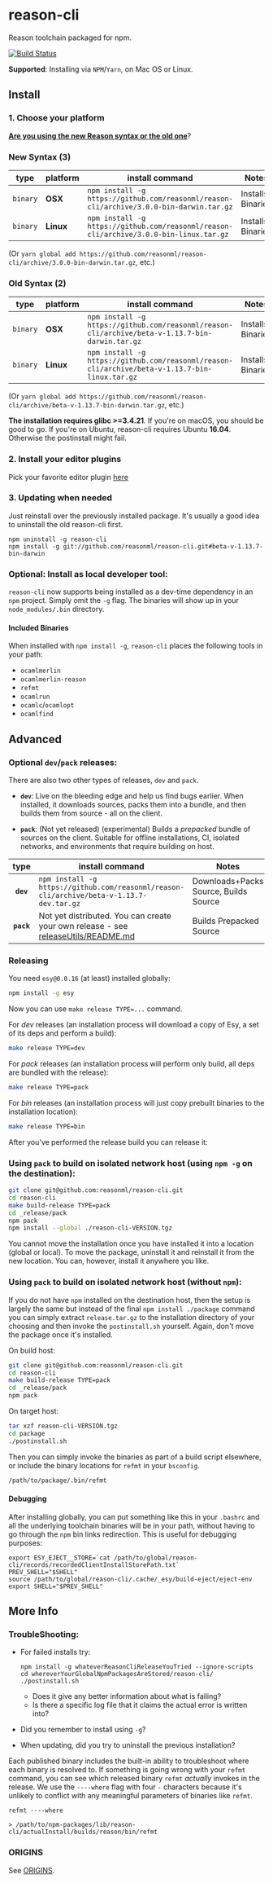 # reason-cli
Reason toolchain packaged for npm.

[![Build Status](https://travis-ci.org/reasonml/reason-cli.svg?branch=master)](https://travis-ci.org/reasonml/reason-cli)

**Supported**: Installing via `NPM`/`Yarn`, on Mac OS or Linux.

## Install

### 1. Choose your platform

**[Are you using the new Reason syntax or the old one](https://twitter.com/reasonml/status/924043510977740800)**?

### New Syntax (3)

| type     | platform  | install command                                                                                 | Notes   |
|:--------:|-----------|-------------------------------------------------------------------------------------------------|---------|
| `binary` | **OSX**   | `npm install -g https://github.com/reasonml/reason-cli/archive/3.0.0-bin-darwin.tar.gz` | Installs Binaries |
| `binary` | **Linux** | `npm install -g https://github.com/reasonml/reason-cli/archive/3.0.0-bin-linux.tar.gz`  | Installs Binaries |

(Or `yarn global add https://github.com/reasonml/reason-cli/archive/3.0.0-bin-darwin.tar.gz`, etc.)

### Old Syntax (2)

| type     | platform  | install command                                                                                 | Notes   |
|:--------:|-----------|-------------------------------------------------------------------------------------------------|---------|
| `binary` | **OSX**   | `npm install -g https://github.com/reasonml/reason-cli/archive/beta-v-1.13.7-bin-darwin.tar.gz` | Installs Binaries |
| `binary` | **Linux** | `npm install -g https://github.com/reasonml/reason-cli/archive/beta-v-1.13.7-bin-linux.tar.gz`  | Installs Binaries |

(Or `yarn global add https://github.com/reasonml/reason-cli/archive/beta-v-1.13.7-bin-darwin.tar.gz`, etc.)

**The installation requires glibc >=3.4.21**. If you're on macOS, you should be good to go. If you're on Ubuntu, reason-cli requires Ubuntu **16.04**. Otherwise the postinstall might fail.

### 2. Install your editor plugins

Pick your favorite editor plugin [here](https://reasonml.github.io/guide/editor-tools/editors-plugins#officially-supported-editors)

### 3. Updating when needed

Just reinstall over the previously installed package. It's usually a good idea
to uninstall the old reason-cli first.

```
npm uninstall -g reason-cli
npm install -g git://github.com/reasonml/reason-cli.git#beta-v-1.13.7-bin-darwin
```

### Optional: Install as local developer tool:
`reason-cli` now supports being installed as a dev-time dependency in an `npm`
project. Simply omit the `-g` flag. The binaries will show up in your
`node_modules/.bin` directory.

#### Included Binaries

When installed with `npm install -g`, `reason-cli` places the following tools
in your path:

- `ocamlmerlin`
- `ocamlmerlin-reason`
- `refmt`
- `ocamlrun`
- `ocamlc`/`ocamlopt`
- `ocamlfind`

## Advanced

### Optional `dev`/`pack` releases:
There are also two other types of releases, `dev` and `pack`.

- **`dev`**: Live on the bleeding edge and help us find bugs earlier. When
  installed, it downloads sources, packs them into a bundle, and then builds
  them from source - all on the client.

- **`pack`**: (Not yet released) (experimental) Builds a *prepacked* bundle of
  sources on the client. Suitable for offline installations, CI, isolated
  networks, and environments that require building on host.

| type | install command                                                                   | Notes   |
|:----:|-----------------------------------------------------------------------------------|---------|
| **`dev`** | `npm install -g https://github.com/reasonml/reason-cli/archive/beta-v-1.13.7-dev.tar.gz`    | Downloads+Packs Source, Builds Source |
| **`pack`** | Not yet distributed. You can create your own release - see [releaseUtils/README.md](./releaseUtils/README.md)  | Builds Prepacked Source |



### Releasing

You need `esy@0.0.16` (at least) installed globally:

```sh
npm install -g esy
```

Now you can use `make release TYPE=...` command.

For *dev* releases (an installation process will download a copy of Esy, a set of
its deps and perform a build):

```sh
make release TYPE=dev
```

For *pack* releases (an installation process will perform only build, all deps
are bundled with the release):

```sh
make release TYPE=pack
```

For *bin* releases (an installation process will just copy prebuilt binaries to
the installation location):

```sh
make release TYPE=bin
```

After you've performed the release build you can release it:

### Using `pack` to build on isolated network host (using `npm -g` on the destination):

```sh
git clone git@github.com:reasonml/reason-cli.git
cd reason-cli
make build-release TYPE=pack
cd _release/pack
npm pack
npm install --global ./reason-cli-VERSION.tgz
```

You cannot move the installation once you have installed it into a location
(global or local). To move the package, uninstall it and reinstall it from the
new location. You can, however, install it anywhere you like.

### Using `pack` to build on isolated network host (without `npm`):

If you do not have `npm` installed on the destination host, then the setup is
largely the same but instead of the final `npm install ./package` command you
can simply extract `release.tar.gz` to the installation directory of your
choosing and then invoke the `postinstall.sh` yourself. Again, don't move the
package once it's installed.

On build host:

```sh
git clone git@github.com:reasonml/reason-cli.git
cd reason-cli
make build-release TYPE=pack
cd _release/pack
npm pack
```

On target host:

```sh
tar xzf reason-cli-VERSION.tgz
cd package
./postinstall.sh
```

Then you can simply invoke the binaries as part of a build script elsewhere, or
include the binary locations for `refmt` in your `bsconfig`.

```sh
/path/to/package/.bin/refmt
```

#### Debugging

After installing globally, you can put something like this in your `.bashrc` and all the underlying
toolchain binaries will be in your path, without having to go through the `npm` bin
links redirection. This is useful for debugging purposes:

```
export ESY_EJECT__STORE=`cat /path/to/global/reason-cli/records/recordedClientInstallStorePath.txt`
PREV_SHELL="$SHELL"
source /path/to/global/reason-cli/.cache/_esy/build-eject/eject-env
export SHELL="$PREV_SHELL"
```

## More Info


### TroubleShooting:

- For failed installs try:

      npm install -g whateverReasonCliReleaseYouTried --ignore-scripts
      cd whereverYourGlobalNpmPackagesAreStored/reason-cli/
      ./postinstall.sh

  - Does it give any better information about what is failing?
  - Is there a specific log file that it claims the actual error is written into?

- Did you remember to install using `-g`?
- When updating, did you try to uninstall the previous installation?

Each published binary includes the built-in ability to troubleshoot where each
binary is resolved to.  If something is going wrong with your `refmt` command,
you can see which released binary `refmt` *actually* invokes in the release. We
use the `----where` flag with four `-` characters because it's unlikely to
conflict with any meaningful parameters of binaries like `refmt`.

```
refmt ----where

> /path/to/npm-packages/lib/reason-cli/actualInstall/builds/reason/bin/refmt

```

### ORIGINS

See [ORIGINS](./ORIGINS.md).


